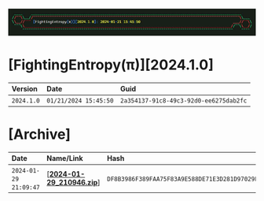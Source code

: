 ![label](https://github.com/mcc85s/FightingEntropy/blob/main/Version/2024.1.0/Docs/label.jpg)

# [FightingEntropy(π)][2024.1.0]

| Version    | Date                  | Guid                                   |
|:-----------|:----------------------|:---------------------------------------|
| `2024.1.0` | `01/21/2024 15:45:50` | `2a354137-91c8-49c3-92d0-ee6275dab2fc` |

# [Archive]
| Date                | Name/Link                                                                                                                   | Hash                                                             |
|:--------------------|:----------------------------------------------------------------------------------------------------------------------------|:-----------------------------------------------------------------|
| `2024-01-29 21:09:47` | [[**2024-01-29_210946.zip**](https://www.github.com/mcc85s/FightingEntropy/blob/main/Version/2024.1.0/Archive/2024-01-29_210946.zip)] | `DF8B3986F389FAA75F83A9E588DE71E3D281D97029E2FD3EF3405C6A605909BA` |
